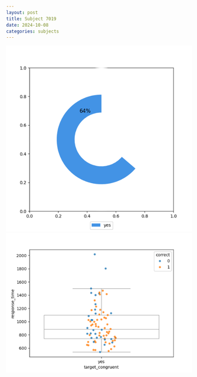 ```yaml
---
layout: post
title: Subject 7019
date: 2024-10-08
categories: subjects
---
```


![](data/7019/run-5/7019_accuracy_target_congruence.png)
![](data/7019/run-5/7019_rt_congruence.png)
